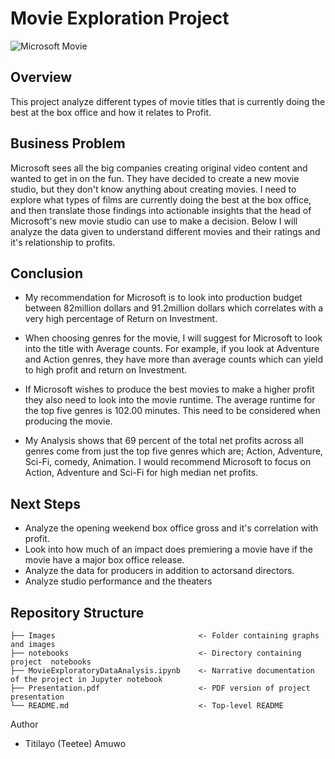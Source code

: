 # Movie Exploration Project

![Microsoft Movie](https://images.macrumors.com/t/dKAZ7HVGfF6cDvUubk6yiHhmyqU=/1600x1200/smart/article-new/2018/07/movies-and-tv-microsoft-app.jpg)

## Overview 

This project analyze different types of movie titles that is currently doing the best at the box office and how it relates to Profit.

## Business Problem

Microsoft sees all the big companies creating original video content and wanted to get in on the fun. They have decided to create a new movie studio, but they don't know anything about creating movies. I need to explore what types of films are currently doing the best at the box office, and then translate those findings into actionable insights that the head of Microsoft's new movie studio can use to make a decision. Below I will analyze the data given to understand different movies and their ratings and it's relationship to profits.

## Conclusion

- My recommendation for Microsoft is to look into production budget between 82million dollars and 91.2million dollars which correlates with a very high percentage of Return on Investment.

- When choosing genres for the movie, I will suggest for Microsoft to look into the title with Average counts. For example, if you look at Adventure and Action genres, they have more than average counts which can yield to high profit and return on Investment.

- If Microsoft wishes to produce the best movies to make a higher profit they also need to look into the movie runtime. The average runtime for the top five genres is 102.00 minutes. This need to be considered when producing the movie.

- My Analysis shows that 69 percent of the total net profits across all genres come from just the top five  genres which are; Action, Adventure, Sci-Fi, comedy, Animation. I would recommend Microsoft to focus on Action, Adventure and Sci-Fi for high median net profits.


## Next Steps

- Analyze the opening weekend box office gross and it's correlation with profit.
- Look into how much of an impact does premiering a movie have if the movie have a major box office release.
- Analyze the data for producers in addition to actorsand directors.
- Analyze studio performance and the theaters

 ## Repository Structure

```
├── Images                                <- Folder containing graphs and images  
├── notebooks                             <- Directory containing project  notebooks 
├── MovieExploratoryDataAnalysis.ipynb    <- Narrative documentation of the project in Jupyter notebook
├── Presentation.pdf                      <- PDF version of project presentation
└── README.md                             <- Top-level README
``` 

Author 
- Titilayo (Teetee) Amuwo
